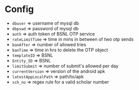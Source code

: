 # Config

- `dbuser` => username of mysql db
- `dbpswd` => password of mysql db
- `auth` => auth token of BSNL OTP service
- `rateLimitTime` => time in mins in between of two otp sends
- `banAfter` => number of allowed tries
- `banTime` => time in hrs to delete the OTP object
- `templateID` => BSNL
- `Entity_ID` => BSNL
- `limitSubmit` => number of submit's allowed per day
- `currentVersion` => version of the android apk
- `latestAppLocalPath` => path/to/apk
- `sch_no` => regex rule for a valid scholar number